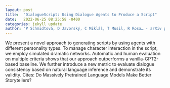 ```yaml
---
layout: post
title:  "DialogueScript: Using Dialogue Agents to Produce a Script"
date:   2022-06-25 08:25:58 -0400
categories: jekyll update
author: "P Schmidtová, D Javorský, C Mikláš, T Musil, R Rosa… - arXiv preprint arXiv …, 2022"
---
```

We present a novel approach to generating scripts by using agents with different personality types. To manage character interaction in the script, we employ simulated dramatic networks. Automatic and human evaluation on multiple criteria shows that our approach outperforms a vanilla-GPT2-based baseline. We further introduce a new metric to evaluate dialogue consistency based on natural language inference and demonstrate its validity.
Cites: ‪Do Massively Pretrained Language Models Make Better Storytellers?‬  